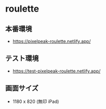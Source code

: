 # roulette
## 本番環境
- https://pixelpeak-roulette.netlify.app/
## テスト環境
- https://test-pixelpeak-roulette.netlify.app/

## 画面サイズ

- 1180 x 820 (無印 iPad)
